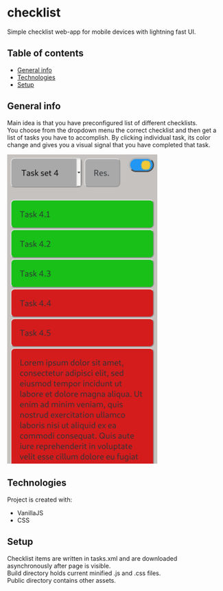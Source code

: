 # checklist  
Simple checklist web-app for mobile devices with lightning fast UI.  
  
## Table of contents  
* [General info](#general-info)  
* [Technologies](#technologies)  
* [Setup](#setup)  
  
## General info  
Main idea is that you have preconfigured list of different checklists.  
You choose from the dropdown menu the correct checklist and then get a list of tasks you have to accomplish.
By clicking individual task, its color change and gives you a visual signal that you have completed that task.
<p align="left">
  <img src="./demo/ScreenShot.png" width="350">
</p>
	
## Technologies  
Project is created with: 
* VanillaJS
* CSS
	
## Setup  
Checklist items are written in tasks.xml and are downloaded asynchronously after page is visible.  
Build directory holds current minified .js and .css files.  
Public directory contains other assets.  
